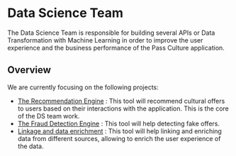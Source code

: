 # Data Science Team

The Data Science Team is responsible for building several APIs or Data Transformation with Machine Learning in order to
improve the user experience and the business performance of the Pass Culture application.

## Overview

We are currently focusing on the following projects:

* [The Recommendation Engine](recommendation.md) : This tool will recommend cultural offers to users based on their interactions with the application. This is the core of the DS team work.
* [The Fraud Detection Engine](fraud_detection.md) : This tool will help detecting fake offers.
* [Linkage and data enrichment](linkage.md) : This tool will help linking and enriching data from different sources, allowing to enrich the user experience of the data.
